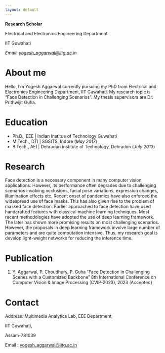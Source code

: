 ```yaml
---
layout: default
---
```


**Research Scholar**

<p>Electrical and Electronics Engineering Department</p>

IIT Guwahati

_Email: yogesh_aggarwal@iitg.ac.in_

# About me

Hello, I’m Yogesh Aggarwal currently pursuing my PhD from Electrical and Electronics Engineering Department, IIT Guwahati. My research topic is “Face Detection in Challenging Scenarios”. My thesis supervisors are Dr. Prithwijit Guha.    

# Education
- Ph.D., EEE | Indian Institue of Technology Guwahati 							       		
- M.Tech., DTI	| SGSITS, Indore (_May 2017_)	 			        		
- B.Tech., AEI | Dehradun institute of Technology, Dehradun (_July 2013_)

# Research

Face detection is a necessary component in many computer vision applications. However, its performance often degrades due to challenging scenarios involving occlusions, facial pose variations, expression changes, illumination effects etc. Recent onset of pandemics have also enforced the widespread use of face masks. This has also given rise to the problem of masked face detection. Earlier approached to face detection have used handcrafted features with classical machine learning techniques. Most recent methodologies have adopted the use of deep learning framework. The later has shown more promising results on most challenging scenarios. However, the proposals in deep learning framework involve large number of parameters and are quite computation intensive. Thus, my research goal is develop light-weight networks for reducing the inference time.


# Publication
1. Y. Aggarwal, P. Choudhury, P. Guha “Face Detection in Challenging Scenes with a Customized Backbone” 8th International Conference on Computer Vision & Image Processing (CVIP-2023), 2023 (Accepted)

# Contact

Address: Multimedia Analytics Lab, EEE Department,

IIT Guwahati, 

Assam-781039

Email : yogesh_aggarwal@iitg.ac.in

